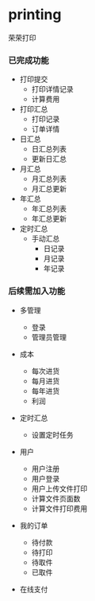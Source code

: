 # printing
荣荣打印

### 已完成功能

* 打印提交
  * 打印详情记录
  * 计算费用
* 打印汇总
  * 打印记录
  * 订单详情
* 日汇总
  * 日汇总列表
  * 更新日汇总
* 月汇总
  * 月汇总列表
  * 月汇总更新
* 年汇总
  * 年汇总列表
  * 年汇总更新
* 定时汇总
  * 手动汇总
    * 日记录
    * 月记录
    * 年记录

### 后续需加入功能

* 多管理
  * 登录
  * 管理员管理

* 成本
  * 每次进货
  * 每月进货
  * 每年进货
  * 利润
* 定时汇总
  * 设置定时任务
* 用户
  * 用户注册
  * 用户登录
  * 用户上传文件打印
  * 计算文件页面数
  * 计算文件打印费用
* 我的订单
  * 待付款
  * 待打印
  * 待取件
  * 已取件

* 在线支付

  